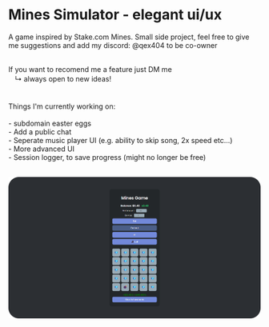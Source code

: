 # Mines Simulator - elegant ui/ux
A game inspired by Stake.com Mines. Small side project, feel free to give me suggestions and add my discord: @qex404 to be co-owner

<br />   
If you want to recomend me a feature just DM me
<br />
ㅤ↳ always open to new ideas!
<br />
 ㅤ<br />
<br />
Things I'm currently working on:<br />
<br />
	-  subdomain easter eggs<br />
 	-  Add a public chat<br />
  	-  Seperate music player UI (e.g. ability to skip song, 2x speed etc...)<br />
   	-  More advanced UI<br />
    	-  Session logger, to save progress (might no longer be free)<br />
     <br />
     
![preview](https://github.com/noireeth/Mines-Simulator_comfy-ui/blob/main/media/preview.png?raw=true)
